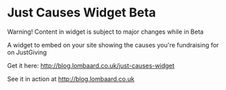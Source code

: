 Just Causes Widget  Beta
==================

Warning! Content in widget is subject to major changes while in Beta

A widget to embed on your site showing the causes you're fundraising for on JustGiving

Get it here: http://blog.lombaard.co.uk/just-causes-widget

See it in action at http://blog.lombaard.co.uk



